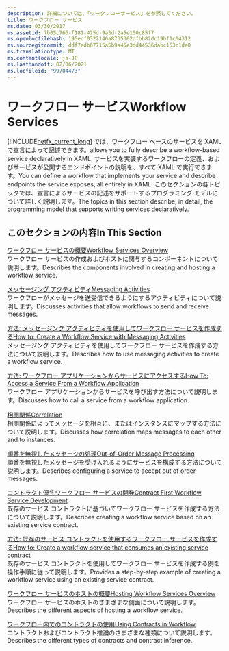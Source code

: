 ```yaml
---
description: 詳細については、「ワークフローサービス」を参照してください。
title: ワークフロー サービス
ms.date: 03/30/2017
ms.assetid: 7b05c766-f181-425d-9a3d-2a5e150c85f7
ms.openlocfilehash: 195ecf0322146a8735362dfbb82dc19bf1c04312
ms.sourcegitcommit: ddf7edb67715a5b9a45e3dd44536dabc153c1de0
ms.translationtype: MT
ms.contentlocale: ja-JP
ms.lasthandoff: 02/06/2021
ms.locfileid: "99704473"
---
```

# <a name="workflow-services"></a><span data-ttu-id="0a0d4-103">ワークフロー サービス</span><span class="sxs-lookup"><span data-stu-id="0a0d4-103">Workflow Services</span></span>

[!INCLUDE[netfx_current_long](../../../../includes/netfx-current-long-md.md)] <span data-ttu-id="0a0d4-104">では、ワークフロー ベースのサービスを XAML で宣言によって記述できます。</span><span class="sxs-lookup"><span data-stu-id="0a0d4-104">allows you to fully describe a workflow-based service declaratively in XAML.</span></span> <span data-ttu-id="0a0d4-105">サービスを実装するワークフローの定義、およびサービスが公開するエンドポイントの説明を、すべて XAML で実行できます。</span><span class="sxs-lookup"><span data-stu-id="0a0d4-105">You can define a workflow that implements your service and describe endpoints the service exposes, all entirely in XAML.</span></span> <span data-ttu-id="0a0d4-106">このセクションの各トピックでは、宣言によるサービスの記述をサポートするプログラミング モデルについて詳しく説明します。</span><span class="sxs-lookup"><span data-stu-id="0a0d4-106">The topics in this section describe, in detail, the programming model that supports writing services declaratively.</span></span>  
  
## <a name="in-this-section"></a><span data-ttu-id="0a0d4-107">このセクションの内容</span><span class="sxs-lookup"><span data-stu-id="0a0d4-107">In This Section</span></span>  

 [<span data-ttu-id="0a0d4-108">ワークフロー サービスの概要</span><span class="sxs-lookup"><span data-stu-id="0a0d4-108">Workflow Services Overview</span></span>](workflow-services-overview.md)  
 <span data-ttu-id="0a0d4-109">ワークフロー サービスの作成およびホストに関与するコンポーネントについて説明します。</span><span class="sxs-lookup"><span data-stu-id="0a0d4-109">Describes the components involved in creating and hosting a workflow service.</span></span>  
  
 [<span data-ttu-id="0a0d4-110">メッセージング アクティビティ</span><span class="sxs-lookup"><span data-stu-id="0a0d4-110">Messaging Activities</span></span>](messaging-activities.md)  
 <span data-ttu-id="0a0d4-111">ワークフローがメッセージを送受信できるようにするアクティビティについて説明します。</span><span class="sxs-lookup"><span data-stu-id="0a0d4-111">Discusses activities that allow workflows to send and receive messages.</span></span>  
  
 [<span data-ttu-id="0a0d4-112">方法: メッセージング アクティビティを使用してワークフロー サービスを作成する</span><span class="sxs-lookup"><span data-stu-id="0a0d4-112">How to: Create a Workflow Service with Messaging Activities</span></span>](how-to-create-a-workflow-service-with-messaging-activities.md)  
 <span data-ttu-id="0a0d4-113">メッセージング アクティビティを使用してワークフロー サービスを作成する方法について説明します。</span><span class="sxs-lookup"><span data-stu-id="0a0d4-113">Describes how to use messaging activities to create a workflow service.</span></span>  
  
 [<span data-ttu-id="0a0d4-114">方法: ワークフロー アプリケーションからサービスにアクセスする</span><span class="sxs-lookup"><span data-stu-id="0a0d4-114">How To: Access a Service From a Workflow Application</span></span>](how-to-access-a-service-from-a-workflow-application.md)  
 <span data-ttu-id="0a0d4-115">ワークフロー アプリケーションからサービスを呼び出す方法について説明します。</span><span class="sxs-lookup"><span data-stu-id="0a0d4-115">Discusses how to call a service from a workflow application.</span></span>  
  
 [<span data-ttu-id="0a0d4-116">相関関係</span><span class="sxs-lookup"><span data-stu-id="0a0d4-116">Correlation</span></span>](correlation.md)  
 <span data-ttu-id="0a0d4-117">相関関係によってメッセージを相互に、またはインスタンスにマップする方法について説明します。</span><span class="sxs-lookup"><span data-stu-id="0a0d4-117">Discusses how correlation maps messages to each other and to instances.</span></span>  
  
 [<span data-ttu-id="0a0d4-118">順番を無視したメッセージの処理</span><span class="sxs-lookup"><span data-stu-id="0a0d4-118">Out-of-Order Message Processing</span></span>](out-of-order-message-processing.md)  
 <span data-ttu-id="0a0d4-119">順番を無視したメッセージを受け入れるようにサービスを構成する方法について説明します。</span><span class="sxs-lookup"><span data-stu-id="0a0d4-119">Describes configuring a service to accept out of order messages.</span></span>  
  
 [<span data-ttu-id="0a0d4-120">コントラクト優先ワークフロー サービスの開発</span><span class="sxs-lookup"><span data-stu-id="0a0d4-120">Contract First Workflow Service Development</span></span>](../../windows-workflow-foundation/contract-first-workflow-service-development.md)  
 <span data-ttu-id="0a0d4-121">既存のサービス コントラクトに基づいてワークフロー サービスを作成する方法について説明します。</span><span class="sxs-lookup"><span data-stu-id="0a0d4-121">Describes creating a workflow service based on an existing service contract.</span></span>  
  
 [<span data-ttu-id="0a0d4-122">方法: 既存のサービス コントラクトを使用するワークフロー サービスを作成する</span><span class="sxs-lookup"><span data-stu-id="0a0d4-122">How to: Create a workflow service that consumes an existing service contract</span></span>](../../windows-workflow-foundation/how-to-create-a-workflow-service-that-consumes-an-existing-service-contract.md)  
 <span data-ttu-id="0a0d4-123">既存のサービス コントラクトを使用してワークフロー サービスを作成する例を操作手順に従って説明します。</span><span class="sxs-lookup"><span data-stu-id="0a0d4-123">Provides a step-by-step example of creating a workflow service using an existing service contract.</span></span>  
  
 [<span data-ttu-id="0a0d4-124">ワークフロー サービスのホストの概要</span><span class="sxs-lookup"><span data-stu-id="0a0d4-124">Hosting Workflow Services Overview</span></span>](hosting-workflow-services-overview.md)  
 <span data-ttu-id="0a0d4-125">ワークフロー サービスのホストのさまざまな側面について説明します。</span><span class="sxs-lookup"><span data-stu-id="0a0d4-125">Describes the different aspects of hosting a workflow service.</span></span>  
  
 [<span data-ttu-id="0a0d4-126">ワークフロー内でのコントラクトの使用</span><span class="sxs-lookup"><span data-stu-id="0a0d4-126">Using Contracts in Workflow</span></span>](using-contracts-in-workflow.md)  
 <span data-ttu-id="0a0d4-127">コントラクトおよびコントラクト推論のさまざまな種類について説明します。</span><span class="sxs-lookup"><span data-stu-id="0a0d4-127">Describes the different types of contracts and contract inference.</span></span>
